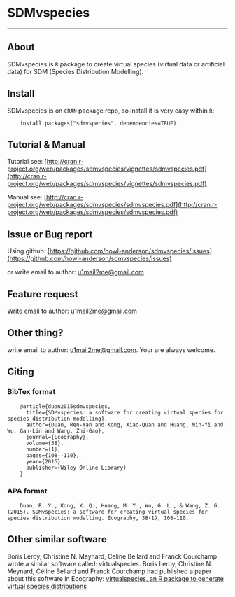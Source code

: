 # SDMvspecies
***

## About
SDMvspecies is `R` package to create virtual species (virtual data or artificial data) for SDM (Species Distribution Modelling).
## Install
SDMvspecies is on `CRAN` package repo, so install it is very easy within `R`:

        install.packages("sdmvspecies", dependencies=TRUE)


## Tutorial & Manual
Tutorial see: [http://cran.r-project.org/web/packages/sdmvspecies/vignettes/sdmvspecies.pdf](http://cran.r-project.org/web/packages/sdmvspecies/vignettes/sdmvspecies.pdf)

Manual see: [http://cran.r-project.org/web/packages/sdmvspecies/sdmvspecies.pdf](http://cran.r-project.org/web/packages/sdmvspecies/sdmvspecies.pdf)

## Issue or Bug report
Using github: [https://github.com/howl-anderson/sdmvspecies/issues](https://github.com/howl-anderson/sdmvspecies/issues)

or write email to author: [u1mail2me@gmail.com](mailto:u1mail2me@gmail.com)

## Feature request
Write email to author: [u1mail2me@gmail.com](mailto:u1mail2me@gmail.com)

## Other thing?
write email to author: [u1mail2me@gmail.com](mailto:u1mail2me@gmail.com).
Your are always welcome.

## Citing
### BibTex format
        @article{duan2015sdmvspecies,
          title={SDMvspecies: a software for creating virtual species for species distribution modelling},
          author={Duan, Ren-Yan and Kong, Xiao-Quan and Huang, Min-Yi and Wu, Gan-Lin and Wang, Zhi-Gao},
          journal={Ecography},
          volume={38},
          number={1},
          pages={108--110},
          year={2015},
          publisher={Wiley Online Library}
        }

### APA format
        Duan, R. Y., Kong, X. Q., Huang, M. Y., Wu, G. L., & Wang, Z. G. (2015). SDMvspecies: a software for creating virtual species for species distribution modelling. Ecography, 38(1), 108-110.

## Other similar software
Boris Leroy, Christine N. Meynard, Celine Bellard and Franck Courchamp wrote a similar software called: virtualspecies. Boris Leroy, Christine N. Meynard, Céline Bellard and Franck Courchamp had published a paper about this software in Ecography: [virtualspecies, an R package to generate virtual species distributions](http://onlinelibrary.wiley.com/doi/10.1111/ecog.01388/abstract)
